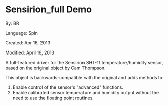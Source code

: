 # Sensirion_full Demo

By: BR

Language: Spin

Created: Apr 16, 2013

Modified: April 16, 2013

A full-featured driver for the Sensirion SHT-11 temperature/humidity sensor, based on the original object by Cam Thompson.

This object is backwards-compatible with the original and adds methods to:

1.  Enable control of the sensor's "advanced" functions.
2.  Enable calibrated sensor temperature and humidity output without the need to use the floating point routines.
